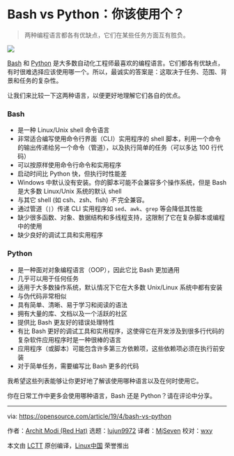 [#]: collector: (lujun9972)
[#]: translator: (MjSeven)
[#]: reviewer: (wxy)
[#]: publisher: ( )
[#]: url: ( )
[#]: subject: (Bash vs. Python: Which language should you use?)
[#]: via: (https://opensource.com/article/19/4/bash-vs-python)
[#]: author: (Archit Modi Red Hat https://opensource.com/users/architmodi/users/greg-p/users/oz123)

Bash vs Python：你该使用个？
======

> 两种编程语言都各有优缺点，它们在某些任务方面互有胜负。

![][1]

[Bash][2] 和 [Python][3] 是大多数自动化工程师最喜欢的编程语言。它们都各有优缺点，有时很难选择应该使用哪一个。所以，最诚实的答案是：这取决于任务、范围、背景和任务的复杂性。

让我们来比较一下这两种语言，以便更好地理解它们各自的优点。

### Bash

  * 是一种 Linux/Unix shell 命令语言
  * 非常适合编写使用命令行界面（CLI）实用程序的 shell 脚本，利用一个命令的输出传递给另一个命令（管道），以及执行简单的任务（可以多达 100 行代码）
  * 可以按原样使用命令行命令和实用程序
  * 启动时间比 Python 快，但执行时性能差
  * Windows 中默认没有安装。你的脚本可能不会兼容多个操作系统，但是 Bash 是大多数 Linux/Unix 系统的默认 shell
  * 与其它 shell (如 csh、zsh、fish) *不* 完全兼容。
  * 通过管道（`|`）传递 CLI 实用程序如 `sed`、`awk`、`grep` 等会降低其性能
  * 缺少很多函数、对象、数据结构和多线程支持，这限制了它在复杂脚本或编程中的使用
  * 缺少良好的调试工具和实用程序

### Python

  * 是一种面对对象编程语言（OOP），因此它比 Bash 更加通用
  * 几乎可以用于任何任务
  * 适用于大多数操作系统，默认情况下它在大多数 Unix/Linux 系统中都有安装
  * 与伪代码非常相似
  * 具有简单、清晰、易于学习和阅读的语法
  * 拥有大量的库、文档以及一个活跃的社区
  * 提供比 Bash 更友好的错误处理特性
  * 有比 Bash 更好的调试工具和实用程序，这使得它在开发涉及到很多行代码的复杂软件应用程序时是一种很棒的语言
  * 应用程序（或脚本）可能包含许多第三方依赖项，这些依赖项必须在执行前安装
  * 对于简单任务，需要编写比 Bash 更多的代码

我希望这些列表能够让你更好地了解该使用哪种语言以及在何时使用它。

你在日常工作中更多会使用哪种语言，Bash 还是 Python？请在评论中分享。

--------------------------------------------------------------------------------

via: https://opensource.com/article/19/4/bash-vs-python

作者：[Archit Modi (Red Hat)][a]
选题：[lujun9972][b]
译者：[MjSeven](https://github.com/MjSeven)
校对：[wxy](https://github.com/wxy)

本文由 [LCTT](https://github.com/LCTT/TranslateProject) 原创编译，[Linux中国](https://linux.cn/) 荣誉推出

[a]: https://opensource.com/users/architmodi/users/greg-p/users/oz123
[b]: https://github.com/lujun9972
[1]: https://opensource.com/sites/default/files/styles/image-full-size/public/lead-images/computer_happy_sad_developer_programming.png?itok=72nkfSQ_
[2]: /article/18/7/admin-guide-bash
[3]: /article/17/11/5-approaches-learning-python
